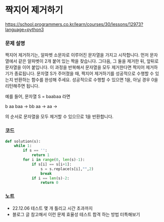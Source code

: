 # 짝지어 제거하기
https://school.programmers.co.kr/learn/courses/30/lessons/12973?language=python3

### 문제 설명
짝지어 제거하기는, 알파벳 소문자로 이루어진 문자열을 가지고 시작합니다. 먼저 문자열에서 같은 알파벳이 2개 붙어 있는 짝을 찾습니다. 그다음, 그 둘을 제거한 뒤, 앞뒤로 문자열을 이어 붙입니다. 이 과정을 반복해서 문자열을 모두 제거한다면 짝지어 제거하기가 종료됩니다. 문자열 S가 주어졌을 때, 짝지어 제거하기를 성공적으로 수행할 수 있는지 반환하는 함수를 완성해 주세요. 성공적으로 수행할 수 있으면 1을, 아닐 경우 0을 리턴해주면 됩니다.

예를 들어, 문자열 S = baabaa 라면

b aa baa → bb aa → aa →

의 순서로 문자열을 모두 제거할 수 있으므로 1을 반환합니다.

### 코드
```python
def solution(s):
    while 1:
        if s == '':
            return 1
        for i in range(0, len(s)-1):
            if s[i] == s[i+1]:
                s = s.replace(s[i],"",2)
                break
            if i == len(s)-2:
                return 0
```

### 노트
- 22.12.06 테스트 몇 개 틀리고 시간 초과까지
- 블로그 글 참고해서 이런 문제 효율성 테스트 합격 하는 방법 터특해보기